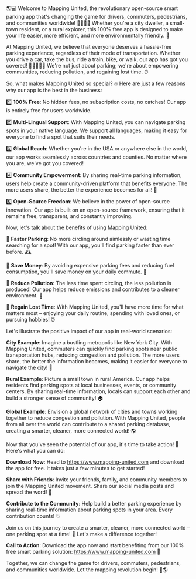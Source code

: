 🌎💻 Welcome to Mapping United, the revolutionary open-source smart parking app that's changing the game for drivers, commuters, pedestrians, and communities worldwide! 🚗🏃‍♀️💨 Whether you're a city dweller, a small-town resident, or a rural explorer, this 100% free app is designed to make your life easier, more efficient, and more environmentally friendly. 🌟

At Mapping United, we believe that everyone deserves a hassle-free parking experience, regardless of their mode of transportation. Whether you drive a car, take the bus, ride a train, bike, or walk, our app has got you covered! 🚌🚂🏃‍♂️💪 We're not just about parking; we're about empowering communities, reducing pollution, and regaining lost time. ⏰

So, what makes Mapping United so special? 🔥 Here are just a few reasons why our app is the best in the business:

1️⃣ **100% Free**: No hidden fees, no subscription costs, no catches! Our app is entirely free for users worldwide.

2️⃣ **Multi-Lingual Support**: With Mapping United, you can navigate parking spots in your native language. We support all languages, making it easy for everyone to find a spot that suits their needs.

3️⃣ **Global Reach**: Whether you're in the USA or anywhere else in the world, our app works seamlessly across countries and counties. No matter where you are, we've got you covered!

4️⃣ **Community Empowerment**: By sharing real-time parking information, users help create a community-driven platform that benefits everyone. The more users share, the better the experience becomes for all! 🤝

5️⃣ **Open-Source Freedom**: We believe in the power of open-source innovation. Our app is built on an open-source framework, ensuring that it remains free, transparent, and constantly improving.

Now, let's talk about the benefits of using Mapping United:

🔹 **Faster Parking**: No more circling around aimlessly or wasting time searching for a spot! With our app, you'll find parking faster than ever before. 🕰️

🔹 **Save Money**: By avoiding expensive parking fees and reducing fuel consumption, you'll save money on your daily commute. 💸

🔹 **Reduce Pollution**: The less time spent circling, the less pollution is produced! Our app helps reduce emissions and contributes to a cleaner environment. 🌱

🔹 **Regain Lost Time**: With Mapping United, you'll have more time for what matters most – enjoying your daily routine, spending with loved ones, or pursuing hobbies! ⏰

Let's illustrate the positive impact of our app in real-world scenarios:

**City Example**: Imagine a bustling metropolis like New York City. With Mapping United, commuters can quickly find parking spots near public transportation hubs, reducing congestion and pollution. The more users share, the better the information becomes, making it easier for everyone to navigate the city! 🗽️

**Rural Example**: Picture a small town in rural America. Our app helps residents find parking spots at local businesses, events, or community centers. By sharing real-time information, locals can support each other and build a stronger sense of community! 🏠

**Global Example**: Envision a global network of cities and towns working together to reduce congestion and pollution. With Mapping United, people from all over the world can contribute to a shared parking database, creating a smarter, cleaner, more connected world! 🌎

Now that you've seen the potential of our app, it's time to take action! 💪 Here's what you can do:

**Download Now**: Head to https://www.mapping-united.com and download the app for free. It takes just a few minutes to get started!

**Share with Friends**: Invite your friends, family, and community members to join the Mapping United movement. Share our social media posts and spread the word! 📱

**Contribute to the Community**: Help build a better parking experience by sharing real-time information about parking spots in your area. Every contribution counts! 💥

Join us on this journey to create a smarter, cleaner, more connected world – one parking spot at a time! 🌟 Let's make a difference together!

**Call to Action**: Download the app now and start benefiting from our 100% free smart parking solution: https://www.mapping-united.com 📲

Together, we can change the game for drivers, commuters, pedestrians, and communities worldwide. Let the mapping revolution begin! 🔴🌎